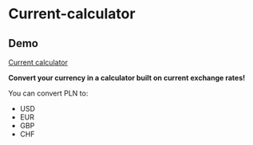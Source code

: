 # Current-calculator

## Demo

[Current calculator](https://r0galkj.github.io/Current-calculator/)

**Convert your currency in a calculator built on current exchange rates!**

You can convert PLN to:
- USD
- EUR
- GBP
- CHF
